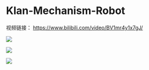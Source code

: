 # Klan-Mechanism-Robot
视频链接：
https://www.bilibili.com/video/BV1mr4y1x7gJ/

![](https://github.com/Stream-neverback/Klan-Mechanism-Robot/blob/main/Pic/DE4A9974.JPG)

![](https://github.com/Stream-neverback/Klan-Mechanism-Robot/blob/main/Pic/DE4A9978.JPG)

![](https://github.com/Stream-neverback/Klan-Mechanism-Robot/blob/main/Pic/DE4A9980.JPG)
